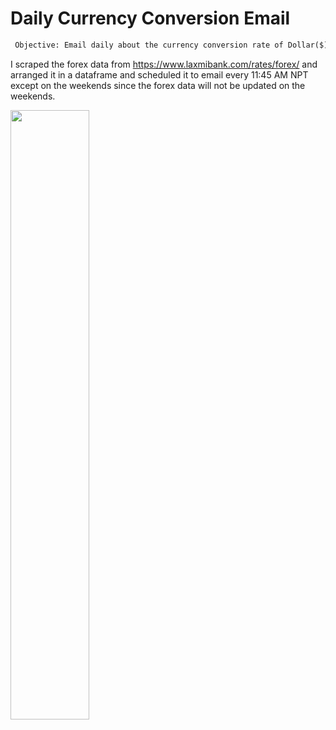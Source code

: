 # Daily Currency Conversion Email

```diff
 Objective: Email daily about the currency conversion rate of Dollar($) and Euro(€) to Nepali Ruppees(NPR)
```

I scraped the forex data from https://www.laxmibank.com/rates/forex/ and arranged it in a dataframe and scheduled it to email every 11:45 
AM NPT except on the weekends since the forex data will not be updated on the weekends.


<img width='50%' src='https://raw.github.com/thesumitshrestha/daily-currency-email/main/currency-output.png' />
